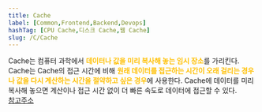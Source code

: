 ```yaml
---
title: Cache
label: [Common,Frontend,Backend,Devops]
hashTag: [CPU Cache,디스크 Cache,웹 Cache]
slug: /C/Cache
---
```

<p>Cache는 컴퓨터 과학에서 <span style="color:#FFBF00; font-weight:bold;">데이터나 값을 미리 복사해 놓는 임시 장소</span>를 가리킨다.<br />
Cache는 Cache의 접근 시간에 비해 <span style="color:#FFBF00; font-weight:bold;">원래 데이터를 접근하는 시간이 오래 걸리는 경우나 값을 다시 계산하는 시간을 절약하고 싶은 경우</span>에 사용한다. Cache에 데이터를 미리 복사해 놓으면 계산이나 접근 시간 없이 더 빠른 속도로 데이터에 접근할 수 있다.<br />
<a href="https://dl.acm.org/doi/10.1145/3195836.3195861">참고주소</a></p>
